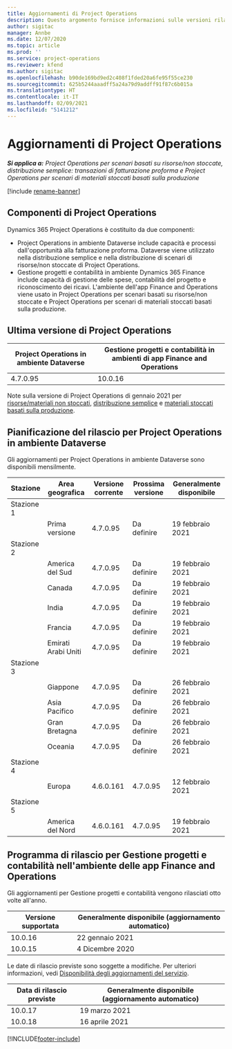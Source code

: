 ```yaml
---
title: Aggiornamenti di Project Operations
description: Questo argomento fornisce informazioni sulle versioni rilasciate di Dynamics 365 Project Operations.
author: sigitac
manager: Annbe
ms.date: 12/07/2020
ms.topic: article
ms.prod: ''
ms.service: project-operations
ms.reviewer: kfend
ms.author: sigitac
ms.openlocfilehash: b90de169bd9ed2c408f1fded20a6fe95f55ce230
ms.sourcegitcommit: 625b5244aaadff5a24a79d9addff91f87c6b015a
ms.translationtype: HT
ms.contentlocale: it-IT
ms.lasthandoff: 02/09/2021
ms.locfileid: "5141212"
---
```

# <a name="project-operations-updates"></a>Aggiornamenti di Project Operations

_**Si applica a:** Project Operations per scenari basati su risorse/non stoccate, distribuzione semplice: transazioni di fatturazione proforma e Project Operations per scenari di materiali stoccati basati sulla produzione_

[!include [rename-banner](~/includes/cc-data-platform-banner.md)]

## <a name="project-operations-components"></a>Componenti di Project Operations

Dynamics 365 Project Operations è costituito da due componenti:

- Project Operations in ambiente Dataverse include capacità e processi dall'opportunità alla fatturazione proforma. Dataverse viene utilizzato nella distribuzione semplice e nella distribuzione di scenari di risorse/non stoccate di Project Operations.
- Gestione progetti e contabilità in ambiente Dynamics 365 Finance include capacità di gestione delle spese, contabilità del progetto e riconoscimento dei ricavi. L'ambiente dell'app Finance and Operations viene usato in Project Operations per scenari basati su risorse/non stoccate e Project Operations per scenari di materiali stoccati basati sulla produzione.

## <a name="project-operations-latest-version"></a>Ultima versione di Project Operations

| Project Operations in ambiente Dataverse | Gestione progetti e contabilità in ambienti di app Finance and Operations |
| --- | --- |
| 4.7.0.95 | 10.0.16 |

Note sulla versione di Project Operations di gennaio 2021 per [risorse/materiali non stoccati](whats-new-feb-2021-resource-based.md), [distribuzione semplice](../pro/whats-new/whats-new-feb-2021-lite.md) e [materiali stoccati basati sulla produzione](../prod-pma/whats-new/whats-new-jan-2021-stocked.md).

## <a name="release-schedule-for-project-operations-on-dataverse-environment"></a>Pianificazione del rilascio per Project Operations in ambiente Dataverse

Gli aggiornamenti per Project Operations in ambiente Dataverse sono disponibili mensilmente. 

| Stazione   | Area geografica        | Versione corrente | Prossima versione | Generalmente disponibile |
|-----------|---------------|-----------------|--------------|---------------------|
| Stazione 1 |   &nbsp;      |    &nbsp;       | &nbsp;       |      &nbsp;         |
|   &nbsp;  | Prima versione |  4.7.0.95       | Da definire     | 19 febbraio 2021           |
| Stazione 2 |   &nbsp;      |    &nbsp;       | &nbsp;       |      &nbsp;         |
|   &nbsp;  | America del Sud |  4.7.0.95       | Da definire     | 19 febbraio 2021           |
|    &nbsp; | Canada        |  4.7.0.95       | Da definire     | 19 febbraio 2021           |
|   &nbsp;  | India         |  4.7.0.95       | Da definire     | 19 febbraio 2021           |
|   &nbsp;  | Francia         |  4.7.0.95       | Da definire     | 19 febbraio 2021           |
|   &nbsp;  | Emirati Arabi Uniti         |  4.7.0.95       | Da definire     | 19 febbraio 2021           |
| Stazione 3  |      &nbsp;   |     &nbsp;      |     &nbsp;   |      &nbsp;         |
|   &nbsp;  | Giappone         |  4.7.0.95       | Da definire     | 26 febbraio 2021           |
|   &nbsp;  | Asia Pacifico  |  4.7.0.95       | Da definire     | 26 febbraio 2021           |
|   &nbsp;  | Gran Bretagna |  4.7.0.95       | Da definire     | 26 febbraio 2021           |
|   &nbsp;  | Oceania       |  4.7.0.95       | Da definire     | 26 febbraio 2021           |
| Stazione 4 |     &nbsp;    |     &nbsp;      |     &nbsp;   |      &nbsp;         |
|   &nbsp;  | Europa        |  4.6.0.161       | 4.7.0.95     | 12 febbraio 2021           |
| Stazione 5 |     &nbsp;    |     &nbsp;      |     &nbsp;   |      &nbsp;         |
|   &nbsp;  | America del Nord |  4.6.0.161       | 4.7.0.95     | 19 febbraio 2021           |

## <a name="release-schedule-for-project-management-and-accounting-in-the-finance-and-operations-apps-environment"></a>Programma di rilascio per Gestione progetti e contabilità nell'ambiente delle app Finance and Operations

Gli aggiornamenti per Gestione progetti e contabilità vengono rilasciati otto volte all'anno.

| Versione supportata | Generalmente disponibile (aggiornamento automatico) |
| --- | --- |
| 10.0.16 | 22 gennaio 2021 |
| 10.0.15 | 4 Dicembre 2020 |


Le date di rilascio previste sono soggette a modifiche. Per ulteriori informazioni, vedi [Disponibilità degli aggiornamenti del servizio](https://docs.microsoft.com/dynamics365/fin-ops-core/fin-ops/get-started/public-preview-releases?toc=/dynamics365/finance/toc.json).

| Data di rilascio previste | Generalmente disponibile (aggiornamento automatico) |
| --- | --- |
| 10.0.17 | 19 marzo 2021 |
| 10.0.18 | 16 aprile 2021 |


[!INCLUDE[footer-include](../includes/footer-banner.md)]